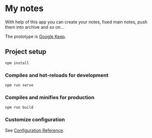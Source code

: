 # My notes
With help of this app you can create your notes, fixed main notes, push them into archive and so on...
 
The prototype is  [Google Keep](https://keep.google.com).
## Project setup
```
npm install
```

### Compiles and hot-reloads for development
```
npm run serve
```

### Compiles and minifies for production
```
npm run build
```

### Customize configuration
See [Configuration Reference](https://cli.vuejs.org/config/).

